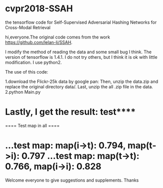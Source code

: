 # cvpr2018-SSAH
the tensorflow code for Self-Supervised Adversarial Hashing Networks for Cross-Modal Retrieval

hi,everyone.The original code comes from the work https://github.com/lelan-li/SSAH.

I modify the method of reading the data and some small bug I think. The version of tensorflow is 1.4.1. I do not try others, but I think it is ok with little modification. I use python2.

The use of this code:

1.download the Flickr-25k data by google pan:
Then, unzip the data.zip and replace the original directory data/. Last, unzip the all .zip file in the data. 
2.python Main.py

Lastly, I get the result:
********test************
==========================================================
  ====                 Test map in all              ====

...test map: map(i->t): 0.794, map(t->i): 0.797
...test map: map(t->t): 0.766, map(i->i): 0.828
==================================================

Welcome everyone to give suggestions and supplements. Thanks
